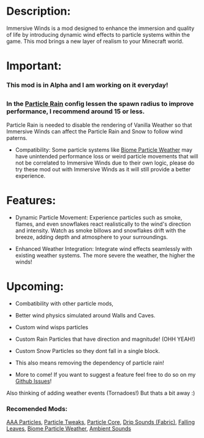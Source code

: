 # Description:
Immersive Winds is a mod designed to enhance the immersion and quality of life by introducing dynamic wind effects to particle systems within the game. This mod brings a new layer of realism to your Minecraft world.

# Important:
### This mod is in Alpha and I am working on it everyday!
##
### **In the [Particle Rain](https://modrinth.com/mod/particle-rain) config lessen the spawn radius to improve performance, I recommend around 15 or less.**

Particle Rain is needed to disable the rendering of Vanilla Weather so that Immersive Winds can affect the Particle Rain and Snow to follow wind paterns.

- Compatibility: Some particle systems like [Biome Particle Weather](https://modrinth.com/mod/biome_particle_weather) may have unintended performance loss or weird particle movements that will not be correlated to Immersive Winds due to their own logic, please do try these mod out with Immersive Winds as it will still provide a better experience.

# Features:

- Dynamic Particle Movement: Experience particles such as smoke, flames, and even snowflakes react realistically to the wind's direction and intensity. Watch as smoke billows and snowflakes drift with the breeze, adding depth and atmosphere to your surroundings.
  
- Enhanced Weather Integration: Integrate wind effects seamlessly with existing weather systems. The more severe the weather, the higher the winds!

# Upcoming:

- Combatibility with other particle mods,
- Better wind physics simulated around Walls and Caves.
- Custom wind wisps particles
- Custom Rain Particles that have direction and magnitude! (OHH YEAH!)
- Custom Snow Particles so they dont fall in a single block.
- This also means removing the dependency of particle rain!
  
- More to come! If you want to suggest a feature feel free to do so on my [Github Issues](https://github.com/wVibzz/ImmersiveWinds/issues)!

Also thinking of adding weather events (Tornadoes!) But thats a bit away :)

### Recomended Mods:
  [AAA Particles](https://modrinth.com/mod/aaa-particles), [Particle Tweaks](https://modrinth.com/mod/particle-tweaks), [Particle Core](https://modrinth.com/mod/particle-core), [Drip Sounds (Fabric)](https://modrinth.com/mod/dripsounds-fabric), [Falling Leaves](https://modrinth.com/mod/fallingleaves), [Biome Particle Weather](https://modrinth.com/mod/biome_particle_weather), [Ambient Sounds](https://modrinth.com/mod/ambientsounds)
